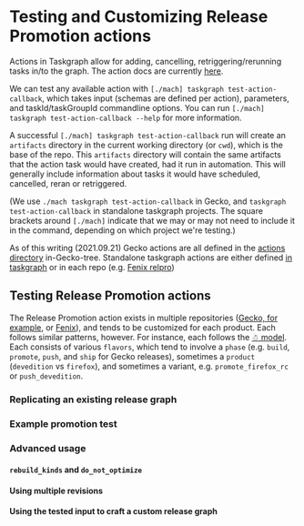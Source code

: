 # Testing and Customizing Release Promotion actions

Actions in Taskgraph allow for adding, cancelling, retriggering/rerunning tasks in/to the graph. The action docs are currently [here](https://firefox-source-docs.mozilla.org/taskcluster/actions.html?highlight=action).

We can test any available action with `[./mach] taskgraph test-action-callback`, which takes input (schemas are defined per action), parameters, and taskId/taskGroupId commandline options. You can run `[./mach] taskgraph test-action-callback --help` for more information.

A successful `[./mach] taskgraph test-action-callback` run will create an `artifacts` directory in the current working directory (or `cwd`), which is the base of the repo. This `artifacts` directory will contain the same artifacts that the action task would have created, had it run in automation. This will generally include information about tasks it would have scheduled, cancelled, reran or retriggered.

(We use `./mach taskgraph test-action-callback` in Gecko, and `taskgraph test-action-callback` in standalone taskgraph projects. The square brackets around `[./mach]` indicate that we may or may not need to include it in the command, depending on which project we're testing.)

As of this writing (2021.09.21) Gecko actions are all defined in the [actions directory](https://searchfox.org/mozilla-central/source/taskcluster/taskgraph/actions) in-Gecko-tree. Standalone taskgraph actions are either defined [in taskgraph](https://hg.mozilla.org/ci/taskgraph/file/tip/src/taskgraph/actions) or in each repo (e.g. [Fenix relpro](https://github.com/mozilla-mobile/fenix/blob/main/taskcluster/fenix_taskgraph/release_promotion.py))

## Testing Release Promotion actions

The Release Promotion action exists in multiple repositories ([Gecko, for example](https://searchfox.org/mozilla-central/source/taskcluster/taskgraph/actions/release_promotion.py), or [Fenix](https://github.com/mozilla-mobile/fenix/blob/main/taskcluster/fenix_taskgraph/release_promotion.py)), and tends to be customized for each product. Each follows similar patterns, however. For instance, each follows the [☃ model](https://docs.google.com/presentation/d/1xCQZfLzCto0faO2AHXIsL-Xr-SsL2NnAVqSGbWGEcrg/edit?usp=sharing). Each consists of various `flavors`, which tend to involve a `phase` (e.g. `build`, `promote`, `push`, and `ship` for Gecko releases), sometimes a `product` (`devedition` vs `firefox`), and sometimes a variant, e.g. `promote_firefox_rc` or `push_devedition`.

### Replicating an existing release graph

### Example promotion test

### Advanced usage

#### `rebuild_kinds` and `do_not_optimize`

#### Using multiple revisions

#### Using the tested input to craft a custom release graph
